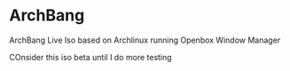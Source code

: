 # ArchBang

ArchBang Live Iso based on Archlinux running Openbox Window Manager

COnsider this iso beta until I do more testing
